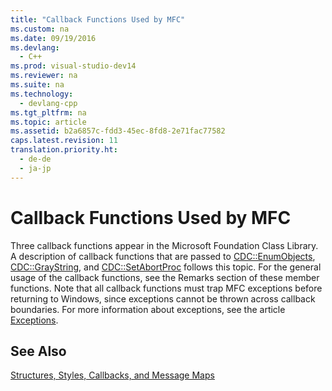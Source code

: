 ```yaml
---
title: "Callback Functions Used by MFC"
ms.custom: na
ms.date: 09/19/2016
ms.devlang: 
  - C++
ms.prod: visual-studio-dev14
ms.reviewer: na
ms.suite: na
ms.technology: 
  - devlang-cpp
ms.tgt_pltfrm: na
ms.topic: article
ms.assetid: b2a6857c-fdd3-45ec-8fd8-2e71fac77582
caps.latest.revision: 11
translation.priority.ht: 
  - de-de
  - ja-jp
---
```

# Callback Functions Used by MFC
Three callback functions appear in the Microsoft Foundation Class Library. A description of callback functions that are passed to [CDC::EnumObjects](../vs140/CDC--EnumObjects.md), [CDC::GrayString](../vs140/CDC--GrayString.md), and [CDC::SetAbortProc](../vs140/CDC--SetAbortProc.md) follows this topic. For the general usage of the callback functions, see the Remarks section of these member functions. Note that all callback functions must trap MFC exceptions before returning to Windows, since exceptions cannot be thrown across callback boundaries. For more information about exceptions, see the article [Exceptions](../vs140/Exception-Handling-in-MFC.md).  
  
## See Also  
 [Structures, Styles, Callbacks, and Message Maps](../vs140/Structures--Styles--Callbacks--and-Message-Maps.md)